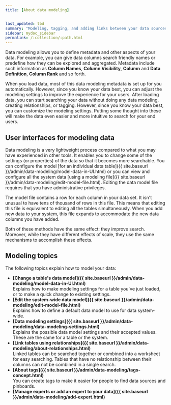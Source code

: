 ```yaml
---
title: [About data modeling]


last_updated: tbd
summary: "Modeling, tagging, and adding links between your data sources can make the data even easier to search."
sidebar: mydoc_sidebar
permalink: /:collection/:path.html
---
```

Data modeling allows you to define metadata and other aspects of your data.  For
example, you can give data columns search friendly names or predefine how they
can be explored and aggregated. Metadata include such information as **Column
Names**, **Column Visibility**, **Column** and **Data Definition**, **Column
Rank** and so forth.

When you load data, most of this data modeling metadata is set up for you automatically. However, since you know your data best, you can adjust the modeling settings to improve the experience for your users. After
loading data, you can start searching your data without doing any data modeling,
creating relationships, or tagging. However, since you know your data best, you
can customize the modeling settings. Putting some thought into these will make
the data even easier and more intuitive to search for your end users.


## User interfaces for modeling data

Data modeling is a very lightweight process compared to what you may have
experienced in other tools. It enables you to change some of the settings (or properties) of the data so that it becomes more searchable. You can configure the model [for an individual data table]({{ site.baseurl }}/admin/data-modeling/model-data-in-UI.html) or you can view and configure all the system data [using a modeling file]({{ site.baseurl }}/admin/data-modeling/edit-model-file.html).
Editing the data model file requires that you have administrative privileges.

The model file contains a row for each column in your data set. It isn't unusual
to have tens of thousand of rows in this file. This means that editing this file is
equivalent to editing all the tables simultaneously. When you add new data to your
system, this file expands to accommodate the new data columns you have added.

Both of these methods have the same effect: they improve search. Moreover,
while they have different effects of scale, they use the same mechanisms to
accomplish these effects.

## Modeling topics

The following topics explain how to model your data:

- **[Change a table's data model]({{ site.baseurl }}/admin/data-modeling/model-data-in-UI.html)**  
Explains how to make modeling settings for a table you've just loaded, or to make a quick change to existing settings.
- **[Edit the system-wide data model]({{ site.baseurl }}/admin/data-modeling/edit-model-file.html)**  
Explains how to define a default data model to use for data system-wide.
- **[Data modeling settings]({{ site.baseurl }}/admin/data-modeling/data-modeling-settings.html)**  
Explains the possible data model settings and their accepted values. These are the same for a table or the system.
- **[Link tables using relationships]({{ site.baseurl }}/admin/data-modeling/about-relationships.html)**  
Linked tables can be searched together or combined into a worksheet for easy searching. Tables that have no relationship between their columns can not be combined in a single search.
- **[About tags]({{ site.baseurl }}/admin/data-modeling/tags-concept.html)**  
 You can create tags to make it easier for people to find data sources and pinboards.
- **[Manage experts or add an expert to your data]({{ site.baseurl }}/admin/data-modeling/add-expert.html)**
